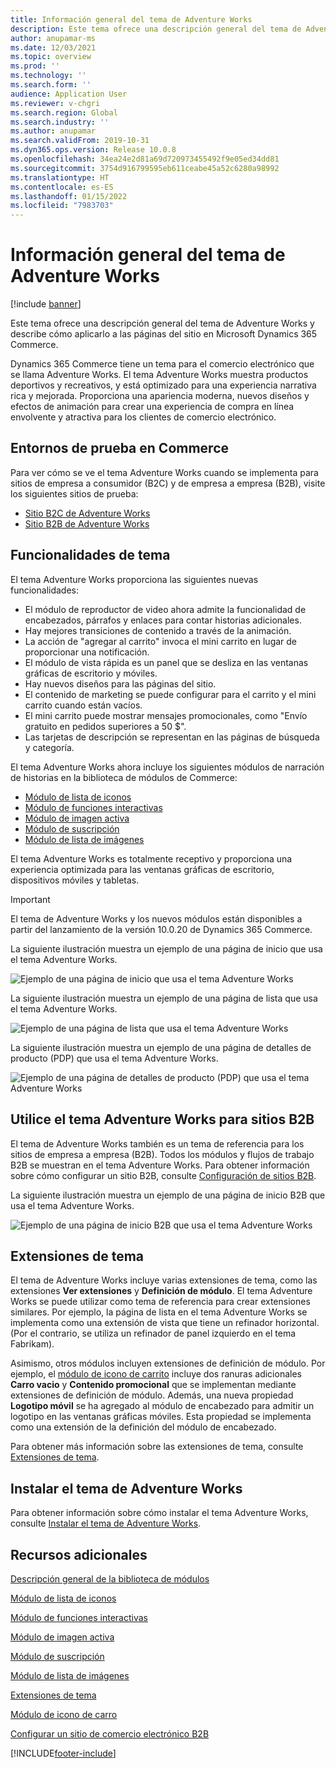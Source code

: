 ```yaml
---
title: Información general del tema de Adventure Works
description: Este tema ofrece una descripción general del tema de Adventure Works y describe cómo aplicarlo a las páginas del sitio en Microsoft Dynamics 365 Commerce.
author: anupamar-ms
ms.date: 12/03/2021
ms.topic: overview
ms.prod: ''
ms.technology: ''
ms.search.form: ''
audience: Application User
ms.reviewer: v-chgri
ms.search.region: Global
ms.search.industry: ''
ms.author: anupamar
ms.search.validFrom: 2019-10-31
ms.dyn365.ops.version: Release 10.0.8
ms.openlocfilehash: 34ea24e2d81a69d720973455492f9e05ed34dd81
ms.sourcegitcommit: 3754d916799595eb611ceabe45a52c6280a98992
ms.translationtype: HT
ms.contentlocale: es-ES
ms.lasthandoff: 01/15/2022
ms.locfileid: "7983703"
---
```

# <a name="adventure-works-theme-overview"></a>Información general del tema de Adventure Works

[!include [banner](includes/banner.md)]

Este tema ofrece una descripción general del tema de Adventure Works y describe cómo aplicarlo a las páginas del sitio en Microsoft Dynamics 365 Commerce.

Dynamics 365 Commerce tiene un tema para el comercio electrónico que se llama Adventure Works. El tema Adventure Works muestra productos deportivos y recreativos, y está optimizado para una experiencia narrativa rica y mejorada. Proporciona una apariencia moderna, nuevos diseños y efectos de animación para crear una experiencia de compra en línea envolvente y atractiva para los clientes de comercio electrónico.

## <a name="trial-environments-in-commerce"></a>Entornos de prueba en Commerce

Para ver cómo se ve el tema Adventure Works cuando se implementa para sitios de empresa a consumidor (B2C) y de empresa a empresa (B2B), visite los siguientes sitios de prueba:

- [Sitio B2C de Adventure Works](https://www.adventure-works.com/)
- [Sitio B2B de Adventure Works](https://www.adventure-works.com/business)

## <a name="theme-capabilities"></a>Funcionalidades de tema

El tema Adventure Works proporciona las siguientes nuevas funcionalidades:

- El módulo de reproductor de video ahora admite la funcionalidad de encabezados, párrafos y enlaces para contar historias adicionales.
- Hay mejores transiciones de contenido a través de la animación.
- La acción de "agregar al carrito" invoca el mini carrito en lugar de proporcionar una notificación.
- El módulo de vista rápida es un panel que se desliza en las ventanas gráficas de escritorio y móviles.
- Hay nuevos diseños para las páginas del sitio. 
- El contenido de marketing se puede configurar para el carrito y el mini carrito cuando están vacíos.
- El mini carrito puede mostrar mensajes promocionales, como "Envío gratuito en pedidos superiores a 50 $".
- Las tarjetas de descripción se representan en las páginas de búsqueda y categoría.

El tema Adventure Works ahora incluye los siguientes módulos de narración de historias en la biblioteca de módulos de Commerce:

- [Módulo de lista de iconos](tile-list-module.md)
- [Módulo de funciones interactivas](interactive-feature-module.md)
- [Módulo de imagen activa](active-image-module.md)
- [Módulo de suscripción](subscribe-module.md)
- [Módulo de lista de imágenes](image-list-module.md)

El tema Adventure Works es totalmente receptivo y proporciona una experiencia optimizada para las ventanas gráficas de escritorio, dispositivos móviles y tabletas.

> [!IMPORTANT]
> El tema de Adventure Works y los nuevos módulos están disponibles a partir del lanzamiento de la versión 10.0.20 de Dynamics 365 Commerce.

La siguiente ilustración muestra un ejemplo de una página de inicio que usa el tema Adventure Works.

![Ejemplo de una página de inicio que usa el tema Adventure Works](./media/aw_b2c.PNG)

La siguiente ilustración muestra un ejemplo de una página de lista que usa el tema Adventure Works.

![Ejemplo de una página de lista que usa el tema Adventure Works](./media/Aw_list.PNG)

La siguiente ilustración muestra un ejemplo de una página de detalles de producto (PDP) que usa el tema Adventure Works.

![Ejemplo de una página de detalles de producto (PDP) que usa el tema Adventure Works](./media/aw_pdp.PNG)

## <a name="use-the-adventure-works-theme-for-b2b-sites"></a>Utilice el tema Adventure Works para sitios B2B

El tema de Adventure Works también es un tema de referencia para los sitios de empresa a empresa (B2B). Todos los módulos y flujos de trabajo B2B se muestran en el tema Adventure Works. Para obtener información sobre cómo configurar un sitio B2B, consulte [Configuración de sitios B2B](./b2b/set-up-b2b-site.md).

La siguiente ilustración muestra un ejemplo de una página de inicio B2B que usa el tema Adventure Works.

![Ejemplo de una página de inicio B2B que usa el tema Adventure Works](./media/aw_b2b.PNG)

## <a name="theme-extensions"></a>Extensiones de tema

El tema de Adventure Works incluye varias extensiones de tema, como las extensiones **Ver extensiones** y **Definición de módulo**. El tema Adventure Works se puede utilizar como tema de referencia para crear extensiones similares. Por ejemplo, la página de lista en el tema Adventure Works se implementa como una extensión de vista que tiene un refinador horizontal. (Por el contrario, se utiliza un refinador de panel izquierdo en el tema Fabrikam).

Asimismo, otros módulos incluyen extensiones de definición de módulo. Por ejemplo, el [módulo de icono de carrito](cart-icon-module.md) incluye dos ranuras adicionales **Carro vacio** y **Contenido promocional** que se implementan mediante extensiones de definición de módulo. Además, una nueva propiedad **Logotipo móvil** se ha agregado al módulo de encabezado para admitir un logotipo en las ventanas gráficas móviles. Esta propiedad se implementa como una extensión de la definición del módulo de encabezado.

Para obtener más información sobre las extensiones de tema, consulte [Extensiones de tema](e-commerce-extensibility/theme-module-extensions.md).

## <a name="install-the-adventure-works-theme"></a>Instalar el tema de Adventure Works

Para obtener información sobre cómo instalar el tema Adventure Works, consulte [Instalar el tema de Adventure Works](install-adventure-works.md).

## <a name="additional-resources"></a>Recursos adicionales

[Descripción general de la biblioteca de módulos](starter-kit-overview.md)

[Módulo de lista de iconos](tile-list-module.md)

[Módulo de funciones interactivas](interactive-feature-module.md)

[Módulo de imagen activa](active-image-module.md)

[Módulo de suscripción](subscribe-module.md)

[Módulo de lista de imágenes](image-list-module.md)

[Extensiones de tema](e-commerce-extensibility/theme-module-extensions.md)

[Módulo de icono de carro](cart-icon-module.md)

[Configurar un sitio de comercio electrónico B2B](./b2b/set-up-b2b-site.md)

[!INCLUDE[footer-include](../includes/footer-banner.md)]
